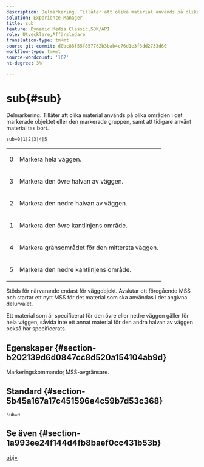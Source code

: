 ```yaml
---
description: Delmarkering. Tillåter att olika material används på olika områden i det markerade objektet eller den markerade gruppen, samt att tidigare använt material tas bort.
solution: Experience Manager
title: sub
feature: Dynamic Media Classic,SDK/API
role: Utvecklare,Affärsledare
translation-type: tm+mt
source-git-commit: d0bc88f55f857762b3bab4c76d1e3f3dd2733d60
workflow-type: tm+mt
source-wordcount: '162'
ht-degree: 3%

---
```



# sub{#sub}

Delmarkering. Tillåter att olika material används på olika områden i det markerade objektet eller den markerade gruppen, samt att tidigare använt material tas bort.

`sub=0|1|2|3|4|5`

<table id="simpletable_F6BF91BD2C4B47BF8A28032E392D37F0"> 
 <tr class="strow"> 
  <td class="stentry"> <p>0 </p> </td> 
  <td class="stentry"> <p>Markera hela väggen. </p> </td> 
 </tr> 
 <tr class="strow"> 
  <td class="stentry"> <p>3 </p> </td> 
  <td class="stentry"> <p>Markera den övre halvan av väggen. </p> </td> 
 </tr> 
 <tr class="strow"> 
  <td class="stentry"> <p>2 </p> </td> 
  <td class="stentry"> <p>Markera den nedre halvan av väggen. </p> </td> 
 </tr> 
 <tr class="strow"> 
  <td class="stentry"> <p>1 </p> </td> 
  <td class="stentry"> <p>Markera den övre kantlinjens område. </p> </td> 
 </tr> 
 <tr class="strow"> 
  <td class="stentry"> <p>4 </p> </td> 
  <td class="stentry"> <p>Markera gränsområdet för den mittersta väggen. </p> </td> 
 </tr> 
 <tr class="strow"> 
  <td class="stentry"> <p>5 </p> </td> 
  <td class="stentry"> <p>Markera den nedre kantlinjens område. </p> </td> 
 </tr> 
</table>

Stöds för närvarande endast för väggobjekt. Avslutar ett föregående MSS och startar ett nytt MSS för det material som ska användas i det angivna delurvalet.

Ett material som är specificerat för den övre eller nedre väggen gäller för hela väggen, såvida inte ett annat material för den andra halvan av väggen också har specificerats.

## Egenskaper {#section-b202139d6d0847cc8d520a154104ab9d}

Markeringskommando; MSS-avgränsare.

## Standard {#section-5b45a167a17c451596e4c59b7d53c368}

`sub=0`

## Se även {#section-1a993ee24f144d4fb8baef0cc431b53b}

[obj=](../../../../../ir-api/http-protocol/image-rendering-api-ref/c-ir-http-protocol-ref/c-ir-http-protocol-command-reference/r-ir-obj.md#reference-31e7dac7931b4e0eb3c7589f120a1e6a)
